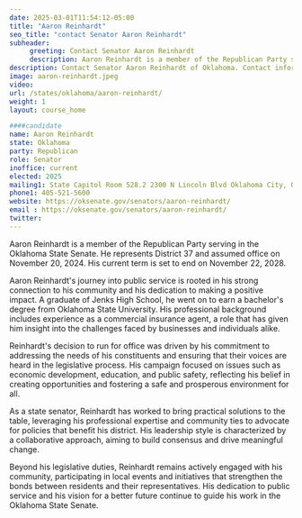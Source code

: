 ```yaml
---
date: 2025-03-01T11:54:12-05:00
title: "Aaron Reinhardt"
seo_title: "contact Senator Aaron Reinhardt"
subheader:
     greeting: Contact Senator Aaron Reinhardt
     description: Aaron Reinhardt is a member of the Republican Party serving in the Oklahoma State Senate. He represents District 37 and assumed office on November 20, 2024. His current term is set to end on November 22, 2028.
description: Contact Senator Aaron Reinhardt of Oklahoma. Contact information for Aaron Reinhardt includes email address, phone number, and mailing address.
image: aaron-reinhardt.jpeg
video:
url: /states/oklahoma/aaron-reinhardt/
weight: 1
layout: course_home

####candidate
name: Aaron Reinhardt
state: Oklahoma
party: Republican
role: Senator
inoffice: current
elected: 2025
mailing1: State Capitol Room 528.2 2300 N Lincoln Blvd Oklahoma City, OK 73105
phone1: 405-521-5600
website: https://oksenate.gov/senators/aaron-reinhardt/
email : https://oksenate.gov/senators/aaron-reinhardt/
twitter: 
---
```

Aaron Reinhardt is a member of the Republican Party serving in the Oklahoma State Senate. He represents District 37 and assumed office on November 20, 2024. His current term is set to end on November 22, 2028.

Aaron Reinhardt's journey into public service is rooted in his strong connection to his community and his dedication to making a positive impact. A graduate of Jenks High School, he went on to earn a bachelor's degree from Oklahoma State University. His professional background includes experience as a commercial insurance agent, a role that has given him insight into the challenges faced by businesses and individuals alike.

Reinhardt's decision to run for office was driven by his commitment to addressing the needs of his constituents and ensuring that their voices are heard in the legislative process. His campaign focused on issues such as economic development, education, and public safety, reflecting his belief in creating opportunities and fostering a safe and prosperous environment for all.

As a state senator, Reinhardt has worked to bring practical solutions to the table, leveraging his professional expertise and community ties to advocate for policies that benefit his district. His leadership style is characterized by a collaborative approach, aiming to build consensus and drive meaningful change.

Beyond his legislative duties, Reinhardt remains actively engaged with his community, participating in local events and initiatives that strengthen the bonds between residents and their representatives. His dedication to public service and his vision for a better future continue to guide his work in the Oklahoma State Senate.
